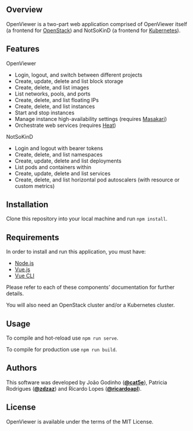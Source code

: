 ## Overview

OpenViewer is a two-part web application comprised of OpenViewer itself (a frontend for [OpenStack](https://www.openstack.org/)) and NotSoKinD (a frontend for [Kubernetes](https://kubernetes.io/)).

## Features

OpenViewer

- Login, logout, and switch between different projects
- Create, update, delete and list block storage
- Create, delete, and list images
- List networks, pools, and ports
- Create, delete, and list floating IPs
- Create, delete, and list instances
- Start and stop instances
- Manage instance high-availability settings (requires [Masakari](https://www.openstack.org/software/releases/ussuri/components/masakari))
- Orchestrate web services (requires [Heat](https://www.openstack.org/software/releases/ussuri/components/heat))

NotSoKinD

- Login and logout with bearer tokens
- Create, delete, and list namespaces
- Create, update, delete and list deployments
- List pods and containers within
- Create, update, delete and list services
- Create, delete, and list horizontal pod autoscalers (with resource or custom metrics)

## Installation

Clone this repository into your local machine and run ```npm install```.

## Requirements

In order to install and run this application, you must have:

- [Node.js](https://nodejs.org/en/)
- [Vue.js](https://vuejs.org/)
- [Vue CLI](https://cli.vuejs.org/)

Please refer to each of these components’ documentation for further details.

You will also need an OpenStack cluster and/or a Kubernetes cluster.

## Usage

To compile and hot-reload use `npm run serve`.

To compile for production use `npm run build`.

## Authors

This software was developed by João Godinho ([**@cat5e**](https://github.com/cat5e)), Patricia Rodrigues ([**@zdzaz**](https://github.com/zdzaz)) and Ricardo Lopes ([**@ricardoapl**](https://github.com/ricardoapl)).

## License

OpenViewer is available under the terms of the MIT License.
